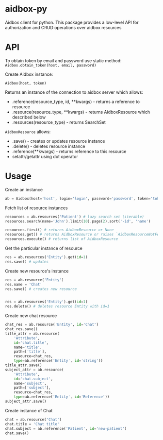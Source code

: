 # aidbox-py
Aidbox client for python.
This package provides a low-level API for authorization and CRUD operations over aidbox resources

# API

To obtain token by email and password use static method:
`Aidbox.obtain_token(host, email, password)`

Create Aidbox instance:

`Aidbox(host, token)`

Returns an instance of the connection to aidbox server which allows:
* .reference(resource_type, id, **kwargs) - returns a reference to resource
* .resource(resource_type, **kwargs) - returns AidboxResource which described below
* .resources(resource_type) - returns SearchSet

`AidboxResource`
allows:
* .save() - creates or updates resource instance
* .delete() - deletes resource instance
* .reference(**kwargs) - returns reference to this resource
* setattr/getattr using dot operator


# Usage

Create an instance
```python
ab = Aidbox(host='host', login='login', password='password', token='token')
```

Fetch list of resource instances
```python
resources = ab.resources('Patient') # lazy search set (iterable)
resources.search(name='John').limit(10).page(2).sort('-id', 'name')

resources.first() # returns AidboxResource or None
resources.get() # returns AidboxResource or raises `AidboxResourceNotFound`
resources.execute() # returns list of AidboxResource
```

Get the particular instance of resource
```python
res = ab.resources('Entity').get(id=1)
res.save() # updates
```

Create new resource's instance
```python
res = ab.resource('Entity')
res.name = 'Chat'
res.save() # creates new resource


res = ab.resources('Entity').get(id=1)
res.delete() # deletes resource Entity with id=1
```

Create new chat resource
```python
chat_res = ab.resource('Entity', id='Chat')
chat_res.save()
title_attr = ab.resource(
    'Attribute',
    id='chat.title',
    name='title',
    path=['title'],
    resource=chat_res,
    type=ab.reference('Entity', id='string'))
title_attr.save()
subject_attr = ab.resource(
    'Attribute',
    id='chat.subject',
    name='subject',
    path=['subject'],
    resource=chat_res,
    type=ab.reference('Entity', id='Reference'))
subject_attr.save()
```

Create instance of Chat
```python
chat = ab.resource('Chat')
chat.title = 'Chat title'
chat.subject = ab.reference('Patient', id='new-patient')
chat.save()
```
